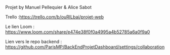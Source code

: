 Projet by Manuel Pellequier & Alice Sabot

Trello :https://trello.com/b/ouRILbai/projet-web


Le lien Loom : https://www.loom.com/share/e474e38f0f0a4995a4b52785a6a0f9a0


Lien vers le repo backend : https://github.com/ParisMP/BackEndProjetDashboard/settings/collaboration


